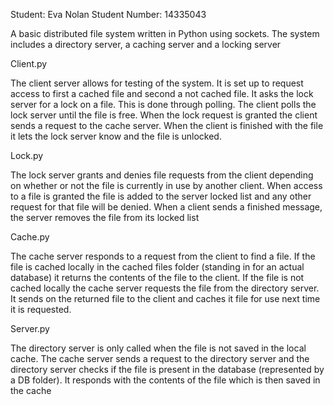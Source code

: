 Student: Eva Nolan
Student Number: 14335043

A basic distributed file system written in Python using sockets. The system includes a directory server, a caching server and a locking server


Client.py

The client server allows for testing of the system. It is set up to request access to first a cached file and second a not cached file. It asks the lock server for a lock on a file. This is done through polling. The client polls the lock server until the file is free. When the lock request is granted the client sends a request to the cache server. When the client is finished with the file it lets the lock server know and the file is unlocked.

Lock.py

The lock server grants and denies file requests from the client depending on whether or not the file is currently in use by another client. When access to a file is granted the file is added to the server locked list and any other request for that file will be denied. When a client sends a finished message, the server removes the file from its locked list

Cache.py

The cache server responds to a request from the client to find a file. If the file is cached locally in the cached files folder (standing in for an actual database) it returns the contents of the file to the client. If the file is not cached locally the cache server requests the file from the directory server. It sends on the returned file to the client and caches it file for use next time it is requested.

Server.py

The directory server is only called when the file is not saved in the local cache. The cache server sends a request to the directory server and the directory server checks if the file is present in the database (represented by a DB folder). It responds with the contents of the file which is then saved in the cache


